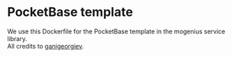 # PocketBase template

We use this Dockerfile for the PocketBase template in the mogenius service library.  
All credits to [ganigeorgiev](https://github.com/ganigeorgiev).
